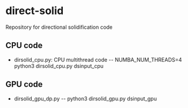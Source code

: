 # direct-solid
Repository for directional solidification code

## CPU code
- dirsolid_cpu.py: CPU multithread code
-- NUMBA_NUM_THREADS=4 python3 dirsolid_cpu.py dsinput_cpu


## GPU code
- dirsolid_gpu_dp.py
-- python3 dirsolid_gpu.py dsinput_gpu

